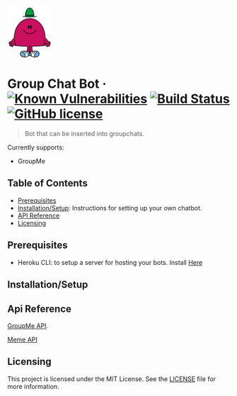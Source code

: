 <img src="img/mrchatterbox.png" alt="project logo image" width="100"/>

# Group Chat Bot &middot; [![Known Vulnerabilities](https://snyk.io/test/github/AnthonyKenny98/GroupChatBot/badge.svg?targetFile=requirements.txt)](https://snyk.io/test/github/AnthonyKenny98/GroupChatBot?targetFile=requirements.txt) [![Build Status](https://travis-ci.org/AnthonyKenny98/GroupChatBot.svg?branch=master)](https://travis-ci.org/AnthonyKenny98/GroupChatBot) [![GitHub license](https://img.shields.io/badge/license-MIT-blue.svg?style=flat-square)](https://github.com/AnthonyKenny98/Vend_Inventory_Upload/blob/master/LICENSE)
> Bot that can be inserted into groupchats.

Currently supports:
  - GroupMe
  
## Table of Contents

+ [Prerequisites](#prereq)
+ [Installation/Setup](#setup): Instructions for setting up your own chatbot.
+ [API Reference](#api)
+ [Licensing](#license)


## <a name="prereq"></a>Prerequisites
+ Heroku CLI: to setup a server for hosting your bots. Install [Here](https://devcenter.heroku.com/articles/heroku-cli)

## <a name="setup"></a>Installation/Setup

## <a name="api"></a>Api Reference

[GroupMe API](https://dev.groupme.com/).

[Meme API](https://github.com/R3l3ntl3ss/Meme_Api)

## <a name="license"></a>Licensing

This project is licensed under the MIT License.  See the [LICENSE](LICENSE) file for more information.
